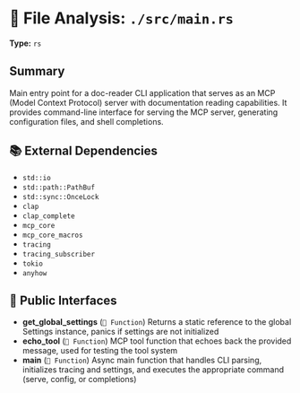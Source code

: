 # 📄 File Analysis: `./src/main.rs`

**Type:** `rs`

## Summary
Main entry point for a doc-reader CLI application that serves as an MCP (Model Context Protocol) server with documentation reading capabilities. It provides command-line interface for serving the MCP server, generating configuration files, and shell completions.

## 📚 External Dependencies
- `std::io`
- `std::path::PathBuf`
- `std::sync::OnceLock`
- `clap`
- `clap_complete`
- `mcp_core`
- `mcp_core_macros`
- `tracing`
- `tracing_subscriber`
- `tokio`
- `anyhow`

## 🔌 Public Interfaces
- **get_global_settings** (`🔧 Function`)
  Returns a static reference to the global Settings instance, panics if settings are not initialized
- **echo_tool** (`🔧 Function`)
  MCP tool function that echoes back the provided message, used for testing the tool system
- **main** (`🔧 Function`)
  Async main function that handles CLI parsing, initializes tracing and settings, and executes the appropriate command (serve, config, or completions)
